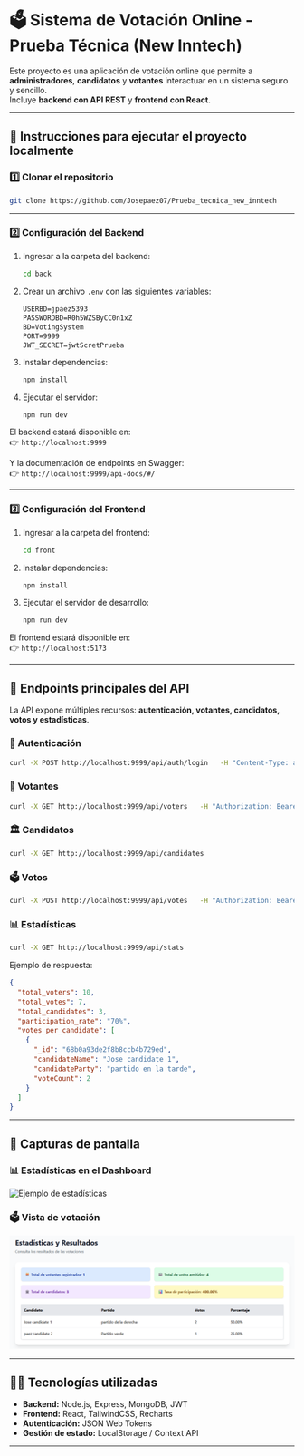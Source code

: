 # 🗳️ Sistema de Votación Online - Prueba Técnica (New Inntech)

Este proyecto es una aplicación de votación online que permite a **administradores**, **candidatos** y **votantes** interactuar en un sistema seguro y sencillo.  
Incluye **backend con API REST** y **frontend con React**.

---

## 🚀 Instrucciones para ejecutar el proyecto localmente

### 1️⃣ Clonar el repositorio
```bash
git clone https://github.com/Josepaez07/Prueba_tecnica_new_inntech
```

---

### 2️⃣ Configuración del Backend
1. Ingresar a la carpeta del backend:
   ```bash
   cd back
   ```

2. Crear un archivo `.env` con las siguientes variables:
   ```env
   USERBD=jpaez5393
   PASSWORDBD=R0h5WZSByCC0n1xZ
   BD=VotingSystem
   PORT=9999
   JWT_SECRET=jwtScretPrueba
   ```

3. Instalar dependencias:
   ```bash
   npm install
   ```

4. Ejecutar el servidor:
   ```bash
   npm run dev
   ```

El backend estará disponible en:  
👉 `http://localhost:9999`

Y la documentación de endpoints en Swagger:  
👉 `http://localhost:9999/api-docs/#/`

---

### 3️⃣ Configuración del Frontend
1. Ingresar a la carpeta del frontend:
   ```bash
   cd front
   ```

2. Instalar dependencias:
   ```bash
   npm install
   ```

3. Ejecutar el servidor de desarrollo:
   ```bash
   npm run dev
   ```

El frontend estará disponible en:  
👉 `http://localhost:5173`

---

## 📌 Endpoints principales del API

La API expone múltiples recursos: **autenticación, votantes, candidatos, votos y estadísticas**.  

### 🔑 Autenticación
```bash
curl -X POST http://localhost:9999/api/auth/login   -H "Content-Type: application/json"   -d '{"email": "admin@test.com", "password": "123456"}'
```

### 👥 Votantes
```bash
curl -X GET http://localhost:9999/api/voters   -H "Authorization: Bearer <token>"
```

### 🏛️ Candidatos
```bash
curl -X GET http://localhost:9999/api/candidates
```

### 🗳️ Votos
```bash
curl -X POST http://localhost:9999/api/votes   -H "Authorization: Bearer <token>"   -H "Content-Type: application/json"   -d '{"candidateId": "68b0a93de2f8b8ccb4b729ed"}'
```

### 📊 Estadísticas
```bash
curl -X GET http://localhost:9999/api/stats
```

Ejemplo de respuesta:
```json
{
  "total_voters": 10,
  "total_votes": 7,
  "total_candidates": 3,
  "participation_rate": "70%",
  "votes_per_candidate": [
    {
      "_id": "68b0a93de2f8b8ccb4b729ed",
      "candidateName": "Jose candidate 1",
      "candidateParty": "partido en la tarde",
      "voteCount": 2
    }
  ]
}
```

---

## 📸 Capturas de pantalla

### 📊 Estadísticas en el Dashboard
![Ejemplo de estadísticas](./docs/capturas/stats-dashboard.png)

### 🗳️ Vista de votación
![Ejemplo de votación](./docs/capturas/vote-dashboard.png)

---

## 👨‍💻 Tecnologías utilizadas
- **Backend:** Node.js, Express, MongoDB, JWT  
- **Frontend:** React, TailwindCSS, Recharts  
- **Autenticación:** JSON Web Tokens  
- **Gestión de estado:** LocalStorage / Context API  

---
